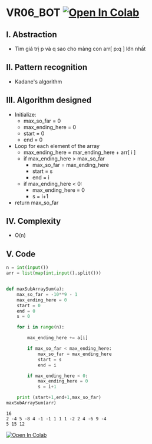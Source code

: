 # VR06_BOT [![Open In Colab](https://colab.research.google.com/assets/colab-badge.svg)](https://colab.research.google.com/drive/1J0Hrbc2nwcUozLSFr8_irpr3pSSNREbe#scrollTo=tIrYasJxlV4e)
## I. Abstraction
- Tìm giá trị p và q sao cho mảng con arr[ p:q ] lớn nhất

## II. Pattern recognition
- Kadane's algorithm

## III. Algorithm designed
+ Initialize:  
    * max_so_far = 0  
    * max_ending_here = 0  
    * start = 0  
    * end = 0  
+ Loop for each element of the array
    * max_ending_here = mar_ending_here + arr[ i ]
    * if max_ending_here > max_so_far
        * max_so_far = max_ending_here
        * start = s
		* end = i
    * if max_ending_here < 0:
        * max_ending_here = 0	
		* s = i+1
+ return max_so_far

## IV. Complexity
+ O(n)

## V. Code



```python
n = int(input())
arr = list(map(int,input().split()))


def maxSubArraySum(a):
	max_so_far = -10**9 - 1
	max_ending_here = 0
	start = 0
	end = 0
	s = 0

	for i in range(n):

		max_ending_here += a[i]

		if max_so_far < max_ending_here:
			max_so_far = max_ending_here
			start = s
			end = i

		if max_ending_here < 0:
			max_ending_here = 0	
			s = i+1

	print (start+1,end+1,max_so_far)
maxSubArraySum(arr)
```

    16
    2 -4 5 -8 4 -1 -1 1 1 1 -2 2 4 -6 9 -4
    5 15 12
    
[![Open In Colab](https://colab.research.google.com/assets/colab-badge.svg)](https://colab.research.google.com/drive/1J0Hrbc2nwcUozLSFr8_irpr3pSSNREbe#scrollTo=tIrYasJxlV4e)
